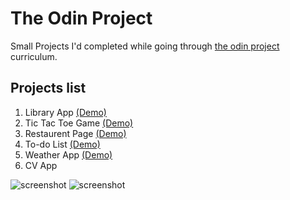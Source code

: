 # The Odin Project

Small Projects I'd completed while going through [the odin project](https://www.theodinproject.com/) curriculum.

## Projects list

1. Library App [(Demo)](https://jiasong214.github.io/the-odin-project/library/library.html)
2. Tic Tac Toe Game [(Demo)](https://jiasong214.github.io/the-odin-project/tic-tac-toe/tic-tac-toe.html)
3. Restaurent Page [(Demo)](https://jiasong214.github.io/the-odin-project/restaurant-page/dist/index.html)
4. To-do List [(Demo)](https://jiasong214.github.io/the-odin-project/to-do_list/index.html)
5. Weather App [(Demo)](https://jiasong214.github.io/the-odin-project/weather-app/index.html)
6. CV App

![screenshot](https://github.com/JiaSong214/the-odin-project/blob/main/screenshot1.gif)
![screenshot](https://github.com/JiaSong214/the-odin-project/blob/main/screenshot2.gif)
